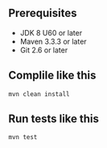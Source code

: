 
## Prerequisites
* JDK 8 U60 or later
* Maven 3.3.3 or later
* Git 2.6 or later

## Complile like this
``` mvn clean install ```

## Run tests like this
``` mvn test ```

